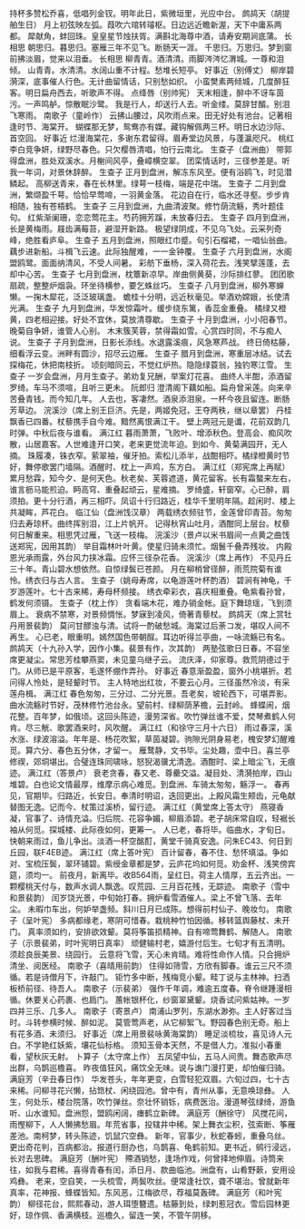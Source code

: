<!-- { "loadSidebar": true } -->
持杯多赞松乔喜，低唱列金钗。明年此日，紫微垣里，光应中台。 
鹧鸪天（胡提舶生日）
月上初弦映左弧。葭吹六琯转璿枢。日边远近瞻新渥，天下中庸系两都。 
犀献角，蚌回珠。皇皇星节烛扶胥。满斟北海尊中酒，请寿安期涧底蒲。 
长相思
朝思归。暮思归。塞雁三年不见飞。断肠天一涯。 
千思归。万思归。梦到窗前拂淡眉，觉来以泪垂。 
长相思
柳青青。酒清清。雨脚涔涔忆渭城。一尊和泪倾。 
山青青。水清清。水阔山重不计程。愁堆长短亭。 
好事近（别傅丈）
柳岸碧漪深，底事催人行色。无计曲留情话，只别愁如织。 
小蛮樊素两倾城，几度醉狂客。明日扁舟西去，听歌声不得。 
点绛唇（别帅宪）
天末相逢，醉中不讶车茵污。一声鸣舻。惊散眠沙鹭。 
我是行人，却送行人去。听金缕。莫辞甘醑。别泪飞寒雨。 
南歌子（童岭作）
云拂山腰过，风吹雨点来。田无好处有池台。记著相逢时节、海棠开。 
蝴蝶那无梦，鸳鸯亦有媒。藏钩解佩两三杯。明日水边沙际、首空回。 
好事近
烂漫海棠花，多谢东君留得。眉寿堂边风景，与蓬瀛咫尺。 
桃红李白竞争妍，绿野尽春色。只欠樱唇清唱，怕行云南北。 
生查子（盘洲曲）
带郭得盘洲，胜处双溪水。月榭间风亭，叠嶂横空翠。 
团栾情话时，三径参差是。听我一年词，对景休辞醉。 
生查子
正月到盘洲，解冻东风至。便有浴鸥飞，时见潜鳞起。 
高柳送青来，春在长林里。绿萼一枝梅，端是花中瑞。 
生查子
二月到盘洲，繁缬盈千萼。恰恰早莺啼，一羽黄金落。 
花边自在行，临水还寻壑。步步肯相随，独有苍梧鹤。 
生查子
三月到盘洲，九曲清波聚。修竹荫流觞，秀叶题佳句。 
红紫渐阑珊，恋恋莺花主。芍药拥芳蹊，未放春归去。 
生查子
四月到盘洲，长是黄梅雨。屐齿满莓苔，避湿开新路。 
极望绿阴成，不见乌飞处。云采列奇峰，绝胜看庐阜。 
生查子
五月到盘洲，照眼红巾蹙。句引石榴裙，一唱仙翁曲。 
藕步进新船。斗楫飞云速。此际独醒难，一一金钟覆。 
生查子
六月到盘洲，水阁盟鸥鹭。面面纳清风，不受人间暑。 
彩舫下垂杨，深入荷花去。浅笑擘莲蓬，去却中心苦。 
生查子
七月到盘洲，枕簟新凉早。岸曲侧黄葵，沙际排红蓼。 
团团歌扇疏，整整炉烟袅。环坐待横参，要乞蛛丝巧。 
生查子
八月到盘洲，柳外寒蝉懒。一掬木犀花，泛泛玻璃盏。 
蟾桂十分明，远近秋毫见。举酒劝嫦娥，长使清光满。 
生查子
九月到盘洲，华发惊霜叶。缓步绕东篱，香蕊金重叠。 
橘绿又橙黄，四老相迎接。好处不宜休，莫放清尊歇。 
生查子
十月到盘洲，小小阳春节。晚菊自争妍，谁管人心别。 
木末簇芙蓉，禁得霜如雪。心赏四时同，不与痴人说。 
生查子
子月到盘洲，日影长添线。水退露溪痕，风急寒芦战。 
终日倚枯藤，细看浮云变。洲畔有圆沙，招尽云边雁。 
生查子
腊月到盘洲，寒重层冰结。试去探梅花，休把南枝折。 
顷刻暗同云，不觉红炉热。隐隐绿蓑翁，独钓寒江雪。 
生查子
一岁会盘洲，月月生查子。弟劝复兄酬，举案灯花喜。 
曲终人半酣，添酒留罗绮。车马不须喧，且听三更未。 
阮郎归
澄清阁下藕如船。扁舟曾采莲。向来辛苦叠青钱。而今知几年。 
人去也，客凄然。酒泉添泪泉。一杯今夜且留连。断肠芳草边。 
浣溪沙（席上别王巨济。先是，两姬免冠，王夺两秩，继以章罢）
丹桂飘香已四番。杖藜携手自今难。黯然离恨满江干。 
壁上两冠元是谶，花前双韵几时弹。中秋后夜与谁看。 
满江红
暮雨萧萧，飞败叶、增添秋色。登高会、痴风吹散，山居嘉客。人世难逢开口笑，老来更觉流年迫。到如今、黄菊满园开，无人摘。 
珠履凑，铢衣窄。萦翠袖，催牙拍。索松儿添半，战酣相吓。橘绿橙黄时节好，舞停歌罢门墙隔。酒醒时、枕上一声鸡，东方白。 
满江红（郑宪席上再赋）
累月愁霖，知今夕、是何天色。秋老矣、芙蓉遮道，黄花留客。长有霜螯来左右，谁言枥马能煎迫。眄高穹、重叠起顽云，星难摘。 
罗绮盛，轩窗窄。心已醉，肩须拍。更十分行酒，再三相吓。凤诏十行归路近，桂华千里明年隔。趁闲时、楼上共凝眸，芦花白。 
临江仙（盘洲饯汉章）
两载绣衣频驻节，金莲曾印青苔。匆匆归去寿琼杯。曲终挥别泪，江上片帆开。 
记得秋宵山吐月，酒酣同上层台。杖藜何日解重来。相思凭过雁，飞送一枝梅。 
浣溪沙（景卢以米书眉间一点黄之曲饯送郑宪，因用其韵）
举目霜林叶叶黄。使星归骑未须忙。烟鬟千叠弄残妆。 
内殿恩光承雨露，外台风力挟冰霜。应怀三径杂花香。 
浣溪沙（席上再作）
不见丹丘三十年。青山碧水想依然。自惊绿鬓已苍颜。 
月在柳梢曾径醉，雨荒院菊有谁怜。绣衣归与古人言。 
生查子（姚母寿席，以龟游莲叶杯酌酒）
碧涧有神龟，千岁游莲叶。七十古来稀，寿母杯频接。 
绣衣牵彩衣，喜庆相重叠。龟紫看孙曾，鹤发何须镊。 
生查子（枕上作）
贪看端木花，难办销金帐。庭下舞琼瑶，飞到须眉上。 
衰病不禁寒，对景频惆怅。梦寐到凌风，倚著青藜杖。 
鹧鸪天（席上赏牡丹用景裴韵）
莫问甘醪浊与清。试将一酌破愁城。海棠过后荼コ发，堪叹人间不再生。 
心已老，眼重明。嫣然国色带朝酲。耳边听得兰亭曲，一咏流觞已有名。 
鹧鸪天（十九孙入学，因作小集。裴景有作，次其韵）
两塾弦歌日日春。不容坐席更凝尘。常思芳桂攀燕窦，未见童乌继子云。 
流庆泽，仰家尊。救荒阴德过于门。从师已是平原客，毛遂怀绷作弄孙。 
好事近
春意渐盈盈，窗外小桃堪折。若问得人怜处，是轻颦时节。 
主人特地出红妆，不要云心月。三径虽然冷淡，有采莲舟楫。 
满江红
春色匆匆，三分过、二分光景。吾老矣，坡轮西下，可堪弄影。曲水流觞时节好，茂林修竹池台永。望前村、绿柳荫茅檐，云封岭。 
蜂蝶闹，烟花整。百年梦，如俄顷。这回头陈迹，漫劳深省。吹竹弹丝谁不爱，焚琴煮鹤人何肯。尽三觥、歌罢酒来时，风吹醒。 
满江红（和徐守三月十六日）
雨过春深，溪水涨、绿波溶溢。年年是、杨花吹絮，草茵凝碧。驹隙光阴身易老，槐安梦幻醒难觅。算六分、春色五分休，才留一。 
雁鹜静，文书毕。尘处趣，壶中日。喜兰亭修禊，郊垌堪出。合璧连珠同啸咏，怒猊渴骥尤清逸。酒酣时、梁上暗尘飞，无痕迹。 
满江红（答景卢）
衰老贪春，春又老、尊罍交溢。凝目处、清漪拍岸，四山堆碧。白也论文情最厚，维摩示病心难觅。到盘洲、车骑太匆匆，觞浮一。 
春再见，官期毕。归路近，长安日。奉清时明诏，迭回更出。上殿风霜生颊齿，元龟献替图无逸。记而今、杖策过溪桥，留行迹。 
满江红（黄堂席上答太守）
燕寝香凝，官事了、诗情充溢。归后院、花容争媚，柳眉添碧。老子胡床常自叹，轻裾长袖从何觅。探城楼、此际夜如何，更筹一。 
人已老，春将毕。临曲水，才旬日。快朝来雨过，鱼儿争出。淡酒一杯空酩酊，黄堂千骑真安逸。问朱EC43、何日到丘园，联F4EB迹。 
满江红（席上答叶宪）
百计留春，春不住、愁怀填溢。争如对、宝梳压鬓，翠环铺碧。紫绶金章都是梦，云庐花坞如何觅。劝金杯、浅笑傍宾筵，须均一。 
前夜月，新离毕。收B564雨，呈红日。荷主人情厚，五云齐出。一颗樱桃天付与，数声水调人飘逸。叹荒园、三月百花残，无踪迹。 
南歌子（雪中和景裴韵）
闰岁饶光景，中旬始打春。拥炉看雪酒催人。梁上不曾飞落、去年尘。 
未暇巾车出，何妒举盏频。斜川日月已成陈。想得前村仙子、晚妆匀。 
南歌子（呈叶宪）
多病都缘老，寒阴可惜春。栽桃种竹怕因循。移转篮舆藤杖、未开门。 
真率须如约，安排欲效颦。莫将筝笛损精神。自有啼莺舞鹤、解随人。 
南歌子（示景裴弟，时叶宪明日真率）
顽健输村老，嬉游付后生。七旬才有五清明。须趁良辰美景、绕园行。 
云意将飞雪，天心未肯晴。难将性命作人情。只合拥炉清坐、阅医经。 
南歌子（喜晴用前韵）
住得如筛雪，方欣有脚春。谁云三尺不须循。若是诗僧月下，许敲门。 
钜竹多中断，残梅竞小颦。畦丁说与主林神。扫洒板桥前径、待吾人。 
南歌子（示裴弟）
强作千年调，难逾五度春。脊令继踵漫相循。休要关心药裹、也扃门。 
蕙帐银杯化，纱窗翠黛颦。烧香试问紫姑神。一岁四并三乐、几多人。 
南歌子（寄景卢）
南浦山罗列，东湖水渺弥。主人好客过当时。斗转参横时候、醉如泥。 
莫管莺声老，从它柳絮飞。野园春色别无奇。船上有花多酒、未须归。 
好事近（席上用景裴咏黄海棠韵）
睡足淡梳妆，喜见诗人元白。不学艳红妖紫，壤花仙标格。 
须知玉骨本天然，不是借人力。准拟小春重看，望秋灰无射。 
卜算子（太守席上作）
五凤望中仙，五马人间贵。舞态歌声尽出群，乌鹊巡檐喜。 
昨夜值狂风，痛饮全无味。说与谯门漫打更，却怕催归骑。 
满庭芳（辛丑春日作）
华发苍头，年年更变，白雪轻犯双眉。六旬过四，七十古来稀。问柳寻花兴懒，拈筇杖、闲绕园池。曾中有，青州从事，无意唤琼彝。 
人生，何处乐，楼台院落，吹竹弹丝。奈壮怀销铄，病费医治。漫道琴弦绿绮，游鱼听、山水谁知。盘洲怨，盟鸥闲阔，瘗鹤立新碑。 
满庭芳（酬徐守）
风搅花间，雨慳柳下，人人懒拂愁眉。年荒省事，投辖井中稀。架上舞衣尘积，弦索断、筝雁差池。南柯梦，转头陈迹，饥鼠穴空彝。 
新年，官事少，秋蛇春蚓，重叠乌丝。更出奇花判，百病都治。报道行厨办也，乌鹊喜、龟鹤前知。更书近，鹓行浸远，长对去思碑。 
满庭芳（酬叶宪）
殢酒销愁，逢场作戏，何曾择地伸眉。诗筒来往，如我与君稀。喜得青春有闰，添日月、款曲临池。洲盘有，山肴野蔌，安用设鸡彝。 
老来，空自笑，一头梳雪，两鬓吹丝。便常逢社饮，聋不堪治。曾就新年真率，花神报、蜂蝶皆知。东风恶，江梅欲尽，荐福莫轰碑。 
满庭芳（和叶宪韵）
柳径花台，熙熙春动，游人珥堕簪遗。枯藤到处，绿刺惹冠衣。雪后园林更好，琼作佩、香满横枝。巡檐久，留连一笑，不管午阴移。 
